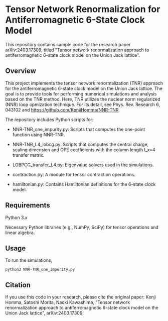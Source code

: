 # Tensor Network Renormalization for Antiferromagnetic 6-State Clock Model

This repository contains sample code for the research paper arXiv:2403.17309, titled "Tensor network renormalization approach to antiferromagnetic 6-state clock model on the Union Jack lattice".

## Overview
This project implements the tensor network renormalization (TNR) approach for the antiferromagnetic 6-state clock model on the Union Jack lattice. The goal is to provide tools for performing numerical simulations and analysis based on the TNR method.
Here, TNR utilizes the nuclear norm regularized (NNR) loop opmization technique. For its detail, see Phys. Rev. Research 6, 043102 and https://github.com/KenjiHomma/NNR-TNR.

The repository includes Python scripts for:

- NNR-TNR_one_impurity.py: Scripts that computes the one-point function using NNR-TNR.

- NNR-TNR_L4_lobcg.py: Scripts that computes the central charge, scaling dimension and OPE coefficients with the column length l_x=4 transfer matrix.

- LOBPCG_transfer_L4.py: Eigenvalue solvers used in the simulations.

- contraction.py: A module for tensor contraction operations.

- hamiltonian.py: Contains Hamiltonian definitions for the 6-state clock model.

## Requirements
Python 3.x

Necessary Python libraries (e.g., NumPy, SciPy) for tensor operations and linear algebra.

## Usage
To run the simulations,

 ```
python3 NNR-TNR_one_impurity.py
 ```


## Citation
If you use this code in your research, please cite the original paper:
Kenji Homma, Satoshi Morita, Naoki Kawashima, "Tensor network renormalization approach to antiferromagnetic 6-state clock model on the Union Jack lattice", arXiv:2403.17309.
